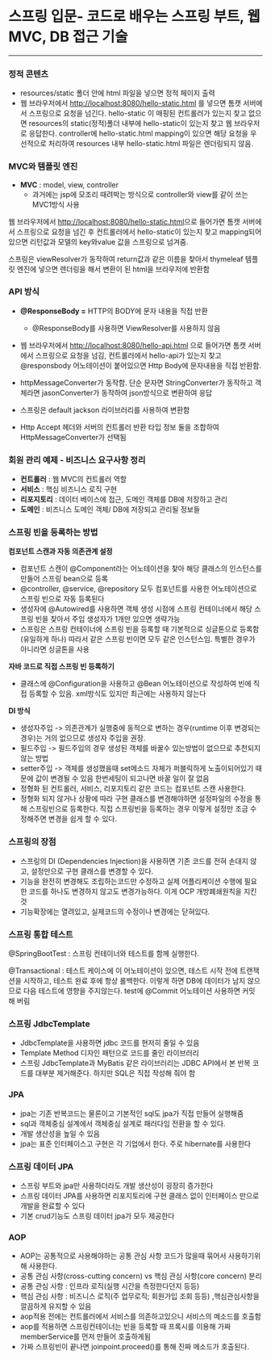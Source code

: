 # 스프링 입문- ****코드로 배우는 스프링 부트, 웹 MVC, DB 접근 기술****

---

### 정적 콘텐츠

- resources/static 폴더 안에 html 파일을 넣으면 정적 페이지 출력
- 웹 브라우저에서 [http://localhost:8080/hello-static.html](http://localhost:9090/hello-static.html) 를 넣으면 톰캣 서버에서 스프링으로 요청을 넘긴다. hello-static 이 매핑된 컨트롤러가 있는지 찾고 없으면 resources의 static(정적)폴더 내부에 hello-static이 있는지 찾고 웹 브라우저로 응답한다. controller에 hello-static.html mapping이 있으면 해당 요청을 우선적으로 처리하여 resources 내부 hello-static.html 파일은 렌더링되지 않음.

### MVC와 템플릿 엔진

- **MVC** : model, view, controller
    - 과거에는 jsp에 모조리 때려박는 방식으로 controller와 view를 같이 쓰는 MVC1방식 사용

웹 브라우저에서 [http://localhost:8080/hello-static.html](http://localhost:9090/hello-static.html)으로 들어가면 톰캣 서버에서 스프링으로 요청을 넘긴 후 컨트롤러에서 hello-static이 있는지 찾고 mapping되어 있으면 리턴값과 모델의 key와value 값을 스프링으로 넘겨줌.

스프링은 viewResolver가 동작하여 return값과 같은 이름을 찾아서 thymeleaf 템플릿 엔진에 넣으면 렌더링을 해서 변환이 된 html을 브라우저에 반환함

### API 방식

- **@ResponseBody =** HTTP의 BODY에 문자 내용을 직접 반환
    - @ResponseBody를 사용하면 ViewResolver를 사용하지 않음

- 웹 브라우저에서 [http://localhost:8080/hello-api.html](http://localhost:9090/hello-api.html) 으로 들어가면 톰캣 서버에서 스프링으로 요청을 넘김, 컨트롤러에서 hello-api가 있는지 찾고 @responsbody 어노테이션이 붙어있으면 Http Body에 문자내용을 직접 반환함.
- httpMessageConverter가 동작함. 단순 문자면 StringConverter가 동작하고 객체라면 jasonConverter가 동작하여 json방식으로 변환하여 응답
- 스프링은 default jackson 라이브러리를 사용하여 변환함
- Http Accept 헤더와 서버의 컨트롤러 반환 타입 정보 둘을 조합하여 HttpMessageConverter가 선택됨

### 회원 관리 예제 - 비즈니스 요구사항 정리

- **컨트롤러** : 웹 MVC의 컨트롤러 역할
- **서비스** : 핵심 비즈니스 로직 구현
- **리포지토리** : 데이터 베이스에 접근, 도메인 객체를 DB에 저장하고 관리
- **도메인** : 비즈니스 도메인 객체/ DB에 저장되고 관리될 정보들

### 스프링 빈을 등록하는 방법

**컴포넌트 스캔과 자동 의존관계 설정**

- 컴포넌트 스캔이 @Component라는 어노테이션을 찾아 해당 클래스의 인스턴스를 만들어 스프링 bean으로 등록
- @controller, @service, @repository 모두 컴포넌트를 사용한 어노테이션으로 스프링 빈으로 자동 등록된다
- 생성자에 @Autowired를 사용하면 객체 생성 시점에 스프링 컨테이너에서 해당 스프링 빈을 찾아서 주입 생성자가 1개만 있으면 생략가능
- 스프링은 스프링 컨테이너에 스프링 빈을 등록할 때 기본적으로 싱글톤으로 등록함(유일하게 하나) 따라서 같은 스프링 빈이면 모두 같은 인스턴스임. 특별한 경우가 아니라면 싱글톤을 사용

**자바 코드로 직접 스프링 빈 등록하기**

- 클래스에 @Configuration을 사용하고 @Bean 어노테이션으로 작성하여 빈에 직접 등록할 수 있음. xml방식도 있지만 최근에는 사용하지 않는다

**DI 방식**

- 생성자주입 -> 의존관계가 실행중에 동적으로 변하는 경우(runtime 이후 변경되는 경우)는 거의 없으므로 생성자 주입을 권장.
- 필드주입 -> 필드주입의 경우 생성된 객체를 바꿀수 있는방법이 없으므로 추천되지 않는 방법
- setter주입 -> 객체를 생성했을때 set메소드 자체가 퍼블릭하게 노출이되어있기 때문에 값이 변경될 수 있음 한번세팅이 되고나면 바꿀 일이 잘 없음
- 정형화 된 컨트롤러, 서비스, 리포지토리 같은 코드는 컴포넌트 스캔 사용한다.
- 정형화 되지 않거나 상황에 따라 구현 클래스를 변경해야하면 설정파일의 수정을 통해 스프링빈으로 등록한다. 직접 스프링빈을 등록하는 경우 이렇게 설정만 조금 수정해주면 변경을 쉽게 할 수 있다.

### 스프링의 장점

- 스프링의 DI (Dependencies Injection)을 사용하면 기존 코드를 전혀 손대지 않고, 설정만으로 구현 클래스를 변경할 수 있다.
- 기능을 완전히 변경해도 조립하는코드만 수정하고 실제 어플리케이션 수행에 필요한 코드를 하나도 변경하지 않고도 변경가능하다. 이게 OCP 개방폐쇄원칙을 지킨것
- 기능확장에는 열려있고, 실제코드의 수정이나 변경에는 닫혀있다.

### 스프링 통합 테스트

@SpringBootTest : 스프링 컨테이너와 테스트를 함께 실행한다.

@Transactional : 테스트 케이스에 이 어노테이션이 있으면, 테스트 시작 전에 트랜잭션을 시작하고, 테스트 완료 후에 항상 롤백한다. 이렇게 하면 DB에 데이터가 남지 않으므로 다음 테스트에 영향을 주지않는다. test에 @Commit 어노테이션 사용하면 커밋 해 버림

### 스프링 JdbcTemplate

- JdbcTemplate을 사용하면 jdbc 코드를 현저히 줄일 수 있음
- Template Method 디자인 패턴으로 코드를 줄인 라이브러리
- 스프링 JdbcTemplate과 MyBatis 같은 라이브러리는 JDBC API에서 본 반복 코드를 대부분 제거해준다. 하지만 SQL은 직접 작성해 줘야 함

### JPA

- jpa는 기존 반복코드는 물론이고 기본적인 sql도 jpa가 직접 만들어 실행해줌
- sql과 객체중심 설계에서 객체중심 설계로 패러다임 전환을 할 수 있다.
- 개발 생산성을 높일 수 있음
- jpa는 표준 인터페이스고 구현은 각 기업에서 한다. 주로 hibernate를 사용한다

### 스프링 데이터 JPA

- 스프링 부트와 jpa만 사용하더라도 개발 생산성이 굉장히 증가한다
- 스프링 데이터 JPA를 사용하면 리포지토리에 구현 클래스 없이 인터페이스 만으로 개발을 완료할 수 있다
- 기본 crud기능도 스프링 데이터 jpa가 모두 제공한다

### AOP

- AOP는 공통적으로 사용해야하는 공통 관심 사항 코드가 많을때 묶어서 사용하기위해 사용한다.
- 공통 관심 사항(cross-cutting concern) vs 핵심 관심 사항(core concern) 분리
- 공통 관심 사항 : 인프라 로직(실행 시간을 측정한다던지 등등)
- 핵심 관심 사항 : 비즈니스 로직(주 업무로직; 회원가입 조회 등등) ,핵심관심사항을 깔끔하게 유지할 수 있음
- aop적용 전에는 컨트롤러에서 서비스를 의존하고있으니 서비스의 메소드를 호출함
- aop를 적용하면 스프링컨테이너는 빈을 등록할 때 프록시를 이용해 가짜 memberService를 먼저 만들어 호출하게됨
- 가짜 스프링빈이 끝나면 joinpoint.proceed()를 통해 진짜 메소드가 호출된다.